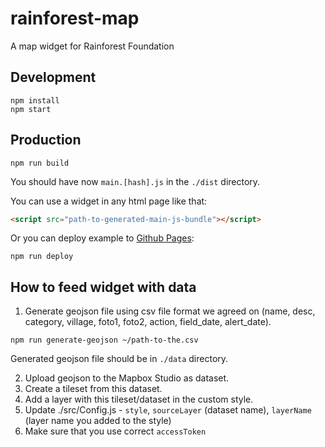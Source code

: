# rainforest-map

A map widget for Rainforest Foundation

## Development

```
npm install
npm start
```

## Production

```
npm run build
```

You should have now `main.[hash].js` in the `./dist` directory.

You can use a widget in any html page like that:

```html
<script src="path-to-generated-main-js-bundle"></script>
```

Or you can deploy example to [Github Pages](https://lunarlogic.github.io/rainforest-map/):

```
npm run deploy
```

## How to feed widget with data

1. Generate geojson file using csv file format we agreed on (name, desc, category, village, foto1, foto2, action, field_date,
   alert_date).

```
npm run generate-geojson ~/path-to-the.csv
```

Generated geojson file should be in `./data` directory.

2. Upload geojson to the Mapbox Studio as dataset.
3. Create a tileset from this dataset.
4. Add a layer with this tileset/dataset in the custom style.
5. Update ./src/Config.js - `style`, `sourceLayer` (dataset name), `layerName` (layer name you added to the style)
6. Make sure that you use correct `accessToken`

